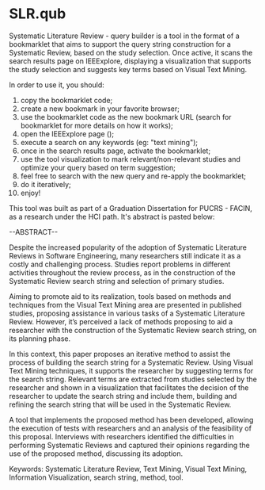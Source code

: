 SLR.qub
=====
Systematic Literature Review - query builder is a tool in the format of a bookmarklet that aims to support the query string construction for a Systematic Review, based on the study selection. Once active, it scans the search results page on IEEExplore, displaying a visualization that supports the study selection and suggests key terms based on Visual Text Mining.

In order to use it, you should:
1) copy the bookmarklet code;
2) create a new bookmark in your favorite browser;
3) use the bookmarklet code as the new bookmark URL (search for bookmarklet for more details on how it works);
4) open the IEEExplore page ();
5) execute a search on any keywords (eg: "text mining");
6) once in the search results page, activate the bookmarklet;
7) use the tool visualization to mark relevant/non-relevant studies and optimize your query based on term suggestion;
8) feel free to search with the new query and re-apply the bookmarklet;
9) do it iteratively;
10) enjoy!

This tool was built as part of a Graduation Dissertation for PUCRS - FACIN, as a research under the HCI path. It's abstract is pasted below:

--ABSTRACT--
  
  Despite the increased popularity of the adoption of Systematic Literature Reviews in Software Engineering, many researchers still indicate it as a costly and challenging process. Studies report problems in different activities throughout the review process, as in the construction of the Systematic Review search string and selection of primary studies.
  
  Aiming to promote aid to its realization, tools based on methods and techniques from the Visual Text Mining area are presented in published studies, proposing assistance in various tasks of a Systematic Literature Review. However, it’s perceived a lack of methods proposing to aid a researcher with the construction of the Systematic Review search string, on its planning phase.
  
  In this context, this paper proposes an iterative method to assist the process of building the search string for a Systematic Review. Using Visual Text Mining techniques, it supports the researcher by suggesting terms for the search string. Relevant terms are extracted from studies selected by the researcher and shown in a visualization that facilitates the decision of the researcher to update the search string and include them, building and refining the search string that will be used in the Systematic Review.
  
  A tool that implements the proposed method has been developed, allowing the execution of tests with researchers and an analysis of the feasibility of this proposal. Interviews with researchers identified the difficulties in performing Systematic Reviews and captured their opinions regarding the use of the proposed method, discussing its adoption.

Keywords: Systematic Literature Review, Text Mining, Visual Text Mining, Information Visualization, search string, method, tool.
